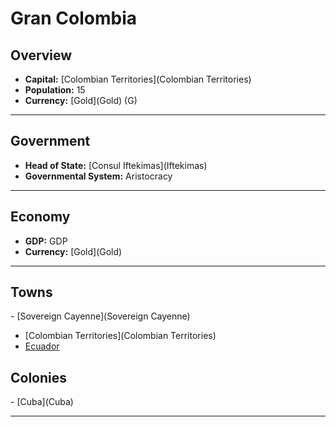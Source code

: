 # <!--NAME-->Gran Colombia<!--NAME-->

## Overview

- **Capital:** [<!--CAPITAL-->Colombian Territories<!--CAPITAL-->](<!--CAPITAL-->Colombian Territories<!--CAPITAL-->)
- **Population:** <!--POPULATION-->15<!--POPULATION-->
- **Currency:** [<!--CURRENCY-->Gold<!--CURRENCY-->](<!--CURRENCY-->Gold<!--CURRENCY-->) (<!--CURRENCY_ABV-->G<!--CURRENCY_ABV-->)

---

## Government

- **Head of State:** [<!--LEADER_TITLE-->Consul Iftekimas<!--LEADER_TITLE-->](<!--LEADER-->Iftekimas<!--LEADER-->)
- **Governmental System:** <!--GOVERNMENT-->Aristocracy<!--GOVERNMENT-->

---

## Economy

- **GDP:** <!--GDP-->GDP<!--GDP-->
- **Currency:** [<!--CURRENCY-->Gold<!--CURRENCY-->](<!--CURRENCY-->Gold<!--CURRENCY-->)

---

## Towns

<!--TOWNS-->- [Sovereign Cayenne](Sovereign Cayenne)
- [Colombian Territories](Colombian Territories)
- [Ecuador](Ecuador)<!--TOWNS-->

## Colonies

<!--COLONIES-->- [Cuba](Cuba)<!--COLONIES-->

---